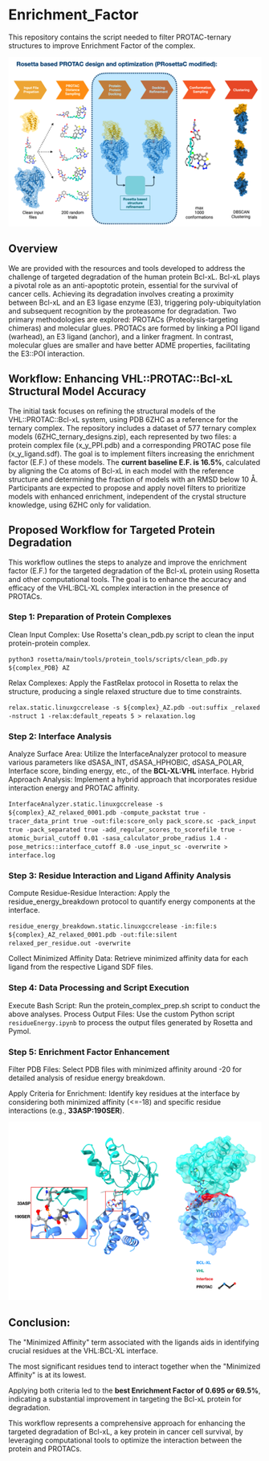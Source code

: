 # Enrichment_Factor

This repository contains the script needed to filter PROTAC-ternary structures to improve Enrichment Factor of the complex. 

![Alt text](./workflow.png)

## Overview

We are provided with the resources and tools developed to address the challenge of targeted degradation of the human protein Bcl-xL. Bcl-xL plays a pivotal role as an anti-apoptotic protein, essential for the survival of cancer cells. Achieving its degradation involves creating a proximity between Bcl-xL and an E3 ligase enzyme (E3), triggering poly-ubiquitylation and subsequent recognition by the proteasome for degradation. Two primary methodologies are explored: PROTACs (Proteolysis-targeting chimeras) and molecular glues. PROTACs are formed by linking a POI ligand (warhead), an E3 ligand (anchor), and a linker fragment. In contrast, molecular glues are smaller and have better ADME properties, facilitating the E3::POI interaction.

## Workflow: Enhancing VHL::PROTAC::Bcl-xL Structural Model Accuracy

The initial task focuses on refining the structural models of the VHL::PROTAC::Bcl-xL system, using PDB 6ZHC as a reference for the ternary complex. The repository includes a dataset of 577 ternary complex models (6ZHC_ternary_designs.zip), each represented by two files: a protein complex file (x_y_PPI.pdb) and a corresponding PROTAC pose file (x_y_ligand.sdf). The goal is to implement filters increasing the enrichment factor (E.F.) of these models. The **current baseline E.F. is 16.5%**, calculated by aligning the Cα atoms of Bcl-xL in each model with the reference structure and determining the fraction of models with an RMSD below 10 Å. Participants are expected to propose and apply novel filters to prioritize models with enhanced enrichment, independent of the crystal structure knowledge, using 6ZHC only for validation.

## Proposed Workflow for Targeted Protein Degradation

This workflow outlines the steps to analyze and improve the enrichment factor (E.F.) for the targeted degradation of the Bcl-xL protein using Rosetta and other computational tools. The goal is to enhance the accuracy and efficacy of the VHL:BCL-XL complex interaction in the presence of PROTACs.

### Step 1: Preparation of Protein Complexes
Clean Input Complex: Use Rosetta's clean_pdb.py script to clean the input protein-protein complex. 

`python3 rosetta/main/tools/protein_tools/scripts/clean_pdb.py ${complex_PDB} AZ`

Relax Complexes: Apply the FastRelax protocol in Rosetta to relax the structure, producing a single relaxed structure due to time constraints. 

`relax.static.linuxgccrelease -s ${complex}_AZ.pdb -out:suffix _relaxed -nstruct 1 -relax:default_repeats 5 > relaxation.log`

### Step 2: Interface Analysis
Analyze Surface Area: Utilize the InterfaceAnalyzer protocol to measure various parameters like dSASA_INT, dSASA_HPHOBIC, dSASA_POLAR, Interface score, binding energy, etc., of the **BCL-XL:VHL** interface.
Hybrid Approach Analysis: Implement a hybrid approach that incorporates residue interaction energy and PROTAC affinity. 

`InterfaceAnalyzer.static.linuxgccrelease -s ${complex}_AZ_relaxed_0001.pdb -compute_packstat true -tracer_data_print true -out:file:score_only pack_score.sc -pack_input true -pack_separated true -add_regular_scores_to_scorefile true -atomic_burial_cutoff 0.01 -sasa_calculator_probe_radius 1.4 -pose_metrics::interface_cutoff 8.0 -use_input_sc -overwrite > interface.log`

### Step 3: Residue Interaction and Ligand Affinity Analysis
Compute Residue-Residue Interaction: Apply the residue_energy_breakdown protocol to quantify energy components at the interface. 

`residue_energy_breakdown.static.linuxgccrelease -in:file:s ${complex}_AZ_relaxed_0001.pdb -out:file:silent relaxed_per_residue.out -overwrite`

Collect Minimized Affinity Data: Retrieve minimized affinity data for each ligand from the respective Ligand SDF files.

### Step 4: Data Processing and Script Execution
Execute Bash Script: Run the protein_complex_prep.sh script to conduct the above analyses.
Process Output Files: Use the custom Python script `residueEnergy.ipynb` to process the output files generated by Rosetta and Pymol.

### Step 5: Enrichment Factor Enhancement
Filter PDB Files: Select PDB files with minimized affinity around -20 for detailed analysis of residue energy breakdown.

Apply Criteria for Enrichment: Identify key residues at the interface by considering both minimized affinity (<=-18) and specific residue interactions (e.g., **33ASP:190SER**).

![Alt text](./PPI-map-results.png)

## Conclusion:

The "Minimized Affinity" term associated with the ligands aids in identifying crucial residues at the VHL:BCL-XL interface.

The most significant residues tend to interact together when the "Minimized Affinity" is at its lowest.

Applying both criteria led to the **best Enrichment Factor of 0.695 or 69.5%**, indicating a substantial improvement in targeting the Bcl-xL protein for degradation.

This workflow represents a comprehensive approach for enhancing the targeted degradation of Bcl-xL, a key protein in cancer cell survival, by leveraging computational tools to optimize the interaction between the protein and PROTACs.
